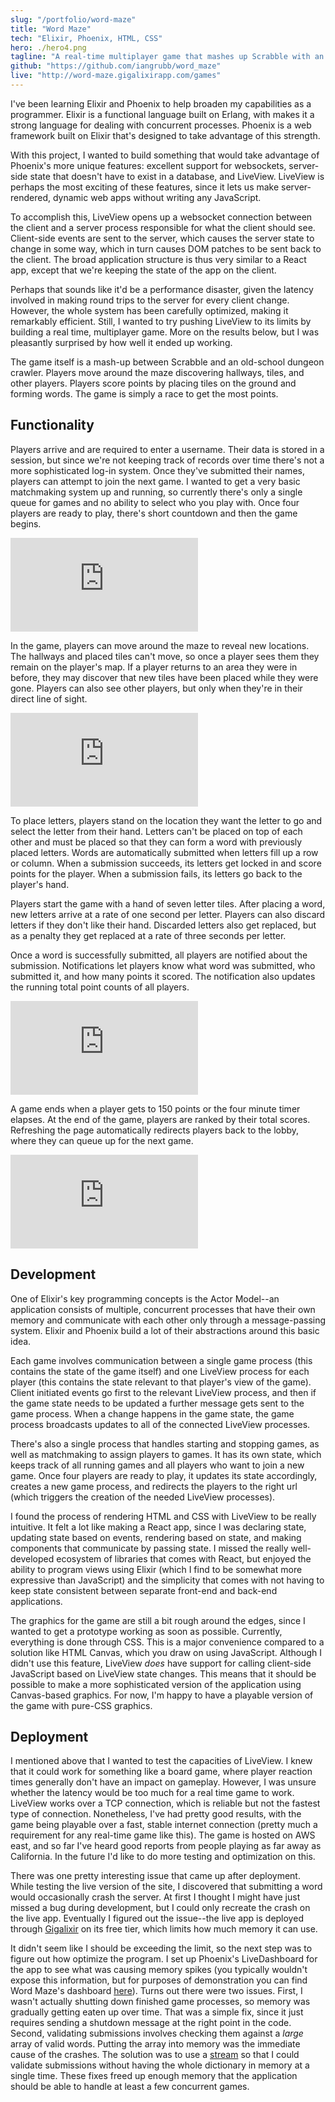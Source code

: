 ```yaml
---
slug: "/portfolio/word-maze"
title: "Word Maze"
tech: "Elixir, Phoenix, HTML, CSS"
hero: ./hero4.png
tagline: "A real-time multiplayer game that mashes up Scrabble with an old-school dungeon crawler."
github: "https://github.com/iangrubb/word_maze"
live: "http://word-maze.gigalixirapp.com/games"
---
```


I've been learning Elixir and Phoenix to help broaden my capabilities as a programmer. Elixir is a functional language built on Erlang, with makes it a strong language for dealing with concurrent processes. Phoenix is a web framework built on Elixir that's designed to take advantage of this strength.

With this project, I wanted to build something that would take advantage of Phoenix's more unique features: excellent support for websockets, server-side state that doesn't have to exist in a database, and LiveView. LiveView is perhaps the most exciting of these features, since it lets us make server-rendered, dynamic web apps without writing any JavaScript.

To accomplish this, LiveView opens up a websocket connection between the client and a server process responsible for what the client should see. Client-side events are sent to the server, which causes the server state to change in some way, which in turn causes DOM patches to be sent back to the client. The broad application structure is thus very similar to a React app, except that we're keeping the state of the app on the client.

Perhaps that sounds like it'd be a performance disaster, given the latency involved in making round trips to the server for every client change. However, the whole system has been carefully optimized, making it remarkably efficient. Still, I wanted to try pushing LiveView to its limits by building a real time, multiplayer game. More on the results below, but I was pleasantly surprised by how well it ended up working.

The game itself is a mash-up between Scrabble and an old-school dungeon crawler. Players move around the maze discovering hallways, tiles, and other players. Players score points by placing tiles on the ground and forming words. The game is simply a race to get the most points.

## Functionality

Players arrive and are required to enter a username. Their data is stored in a session, but since we're not keeping track of records over time there's not a more sophisticated log-in system. Once they've submitted their names, players can attempt to join the next game. I wanted to get a very basic matchmaking system up and running, so currently there's only a single queue for games and no ability to select who you play with. Once four players are ready to play, there's short countdown and then the game begins.

<iframe src="https://player.vimeo.com/video/450868861" title="Match Making" w="640" h="358" frameborder="0" allow="autoplay; fullscreen" allowfullscreen></iframe>

In the game, players can move around the maze to reveal new locations. The hallways and placed tiles can't move, so once a player sees them they remain on the player's map. If a player returns to an area they were in before, they may discover that new tiles have been placed while they were gone. Players can also see other players, but only when they're in their direct line of sight.

<iframe src="https://player.vimeo.com/video/450868994" title="Movement and Field of View" w="640" h="358" frameborder="0" allow="autoplay; fullscreen" allowfullscreen></iframe>

To place letters, players stand on the location they want the letter to go and select the letter from their hand. Letters can't be placed on top of each other and must be placed so that they can form a word with previously placed letters. Words are automatically submitted when letters fill up a row or column. When a submission succeeds, its letters get locked in and score points for the player. When a submission fails, its letters go back to the player's hand.

Players start the game with a hand of seven letter tiles. After placing a word, new letters arrive at a rate of one second per letter. Players can also discard letters if they don't like their hand. Discarded letters also get replaced, but as a penalty they get replaced at a rate of three seconds per letter.

Once a word is successfully submitted, all players are notified about the submission. Notifications let players know what word was submitted, who submitted it, and how many points it scored. The notification also updates the running total point counts of all players.

<iframe src="https://player.vimeo.com/video/450869028" title="Letter Placement and Notifications" w="640" h="363" frameborder="0" allow="autoplay; fullscreen" allowfullscreen></iframe>

A game ends when a player gets to 150 points or the four minute timer elapses. At the end of the game, players are ranked by their total scores. Refreshing the page automatically redirects players back to the lobby, where they can queue up for the next game.

<iframe src="https://player.vimeo.com/video/450869061" title="Game Ending" w="640" h="363" frameborder="0" allow="autoplay; fullscreen" allowfullscreen></iframe>


## Development

One of Elixir's key programming concepts is the Actor Model--an application consists of multiple, concurrent processes that have their own memory and communicate with each other only through a message-passing system. Elixir and Phoenix build a lot of their abstractions around this basic idea.

Each game involves communication between a single game process (this contains the state of the game itself) and one LiveView process for each player (this contains the state relevant to that player's view of the game). Client initiated events go first to the relevant LiveView process, and then if the game state needs to be updated a further message gets sent to the game process. When a change happens in the game state, the game process broadcasts updates to all of the connected LiveView processes.

There's also a single process that handles starting and stopping games, as well as matchmaking to assign players to games. It has its own state, which keeps track of all running games and all players who want to join a new game. Once four players are ready to play, it updates its state accordingly, creates a new game process, and redirects the players to the right url (which triggers the creation of the needed LiveView processes).

I found the process of rendering HTML and CSS with LiveView to be really intuitive. It felt a lot like making a React app, since I was declaring state, updating state based on events, rendering based on state, and making components that communicate by passing state. I missed the really well-developed ecosystem of libraries that comes with React, but enjoyed the ability to program views using Elixir (which I find to be somewhat more expressive than JavaScript) and the simplicity that comes with not having to keep state consistent between separate front-end and back-end applications.

The graphics for the game are still a bit rough around the edges, since I wanted to get a prototype working as soon as possible. Currently, everything is done through CSS. This is a major convenience compared to a solution like HTML Canvas, which you draw on using JavaScript. Although I didn't use this feature, LiveView *does* have support for calling client-side JavaScript based on LiveView state changes. This means that it should be possible to make a more sophisticated version of the application using Canvas-based graphics. For now, I'm happy to have a playable version of the game with pure-CSS graphics.

## Deployment

I mentioned above that I wanted to test the capacities of LiveView. I knew that it could work for something like a board game, where player reaction times generally don't have an impact on gameplay. However, I was unsure whether the latency would be too much for a real time game to work. LiveView works over a TCP connection, which is reliable but not the fastest type of connection. Nonetheless, I've had pretty good results, with the game being playable over a fast, stable internet connection (pretty much a requirement for any real-time game like this). The game is hosted on AWS east, and so far I've heard good reports from people playing as far away as California. In the future I'd like to do more testing and optimization on this.

There was one pretty interesting issue that came up after deployment. While testing the live version of the site, I discovered that submitting a word would occasionally crash the server. At first I thought I might have just missed a bug during development, but I could only recreate the crash on the live app. Eventually I figured out the issue--the live app is deployed through [Gigalixir](https://www.gigalixir.com/) on its free tier, which limits how much memory it can use.

It didn't seem like I should be exceeding the limit, so the next step was to figure out how optimize the program. I set up Phoenix's LiveDashboard for the app to see what was causing memory spikes (you typically wouldn't expose this information, but for purposes of demonstration you can find Word Maze's dashboard [here](http://word-maze.gigalixirapp.com/dashboard)). Turns out there were two issues. First, I wasn't actually shutting down finished game processes, so memory was gradually getting eaten up over time. That was a simple fix, since it just requires sending a shutdown message at the right point in the code. Second, validating submissions involves checking them against a *large* array of valid words. Putting the array into memory was the immediate cause of the crashes. The solution was to use a [stream](https://hexdocs.pm/elixir/Stream.html) so that I could validate submissions without having the whole dictionary in memory at a single time. These fixes freed up enough memory that the application should be able to handle at least a few concurrent games.